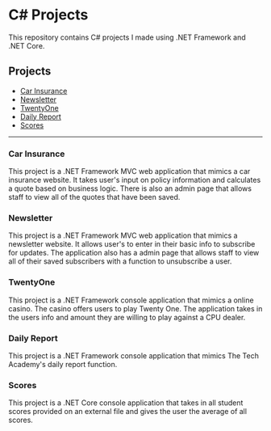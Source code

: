 # C# Projects
This repository contains C# projects I made using .NET Framework and .NET Core.

## Projects
- [Car Insurance](https://github.com/rdrigezariel/CSharpProjects/tree/main/Basic_C%23_Programs/CarInsurance)
- [Newsletter](https://github.com/rdrigezariel/CSharpProjects/tree/main/Basic_C%23_Programs/NewsLetterAppMVC)
- [TwentyOne](https://github.com/rdrigezariel/CSharpProjects/tree/main/Basic_C%23_Programs/VisualStudioAssignment/TwentyOne)
- [Daily Report](https://github.com/rdrigezariel/CSharpProjects/tree/main/Basic_C%23_Programs/VisualStudioAssignment/DailyReportSubmissionAssignment)
- [Scores](https://github.com/rdrigezariel/CSharpProjects/tree/main/Basic_C%23_Programs/Scores)
 	
******

### Car Insurance
This project is a .NET Framework MVC web application that mimics a car insurance website. It takes user's input on policy information and calculates a quote based on business logic. There is also an admin page that allows staff to view all of the quotes that have been saved.

### Newsletter
This project is a .NET Framework MVC web application that mimics a newsletter website. It allows user's to enter in their basic info to subscribe for updates. The application also has a admin page that allows staff to view all of their saved subscribers with a function to unsubscribe a user.

### TwentyOne
This project is a .NET Framework console application that mimics a online casino. The casino offers users to play Twenty One. The application takes in the users info and amount they are willing to play against a CPU dealer.

### Daily Report
This project is a .NET Framework console application that mimics The Tech Academy's daily report function. 

### Scores
This project is a .NET Core console application that takes in all student scores provided on an external file and gives the user the average of all scores.
